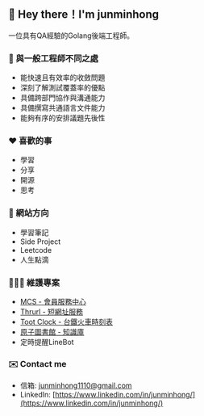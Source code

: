 ## 👋 Hey there！I'm junminhong
一位具有QA經驗的Golang後端工程師。

### 💼 與一般工程師不同之處
- 能快速且有效率的收斂問題
- 深刻了解測試覆蓋率的優點
- 具備跨部門協作與溝通能力
- 具備撰寫共通語言文件能力
- 能夠有序的安排議題先後性

### ❤️ 喜歡的事
- 學習
- 分享
- 開源
- 思考

### 📝 網站方向
- 學習筆記
- Side Project
- Leetcode
- 人生點滴

### 👨🏻‍💻 維護專案
- [MCS - 會員服務中心](https://github.com/junminhong/member-center-service)
- [Thrurl - 短網址服務](https://github.com/junminhong/thrurl)
- [Toot Clock - 台鐵火車時刻表](https://github.com/junminhong/toot-clock)
- [原子圖書館 - 知識庫](https://library.jmh-su.com/)
- 定時提醒LineBot

### ✉️ Contact me
- 信箱: [junminhong1110@gmail.com](mailto:junminhong1110@gmail.com)
- LinkedIn: [https://www.linkedin.com/in/junminhong/](https://www.linkedin.com/in/junminhong/)